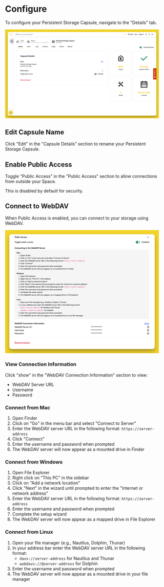 # Configure

To configure your Persistent Storage Capsule, navigate to the "Details" tab.

![Configure Persistent Storage Capsule](../.gitbook/assets/storage-capsule/config/storage-details.png)

## Edit Capsule Name

Click "Edit" in the "Capsule Details" section to rename your Persistent Storage Capsule.

## Enable Public Access

Toggle "Public Access" in the "Public Access" section to allow connections from outside your Space.

This is disabled by default for security.

## Connect to WebDAV

When Public Access is enabled, you can connect to your storage using WebDAV.

![Connect to Public Storage with WebDAV](../.gitbook/assets/storage-capsule/config/storage-public-access.png)

### View Connection Information

Click "show" in the "WebDAV Connection Information" section to view:
- WebDAV Server URL
- Username
- Password

### Connect from Mac

1. Open Finder
2. Click on "Go" in the menu bar and select "Connect to Server"
3. Enter the WebDAV server URL in the following format: `https://server-address`
4. Click "Connect"
5. Enter the username and password when prompted
6. The WebDAV server will now appear as a mounted drive in Finder

### Connect from Windows

1. Open File Explorer
2. Right click on "This PC" in the sidebar
3. Click on "Add a network location"
4. Click "Next" in the wizard until prompted to enter the "Internet or network address"
5. Enter the WebDAV server URL in the following format: `https://server-address`
6. Enter the username and password when prompted
7. Complete the setup wizard
8. The WebDAV server will now appear as a mapped drive in File Explorer

### Connect from Linux

1. Open your file manager (e.g., Nautilus, Dolphin, Thunar)
2. In your address bar enter the WebDAV server URL in the following format:
   - `davs://server-address` for Nautilus and Thunar
   - `webdavs://@server-address` for Dolphin
3. Enter the username and password when prompted
4. The WebDAV server will now appear as a mounted drive in your file manager
